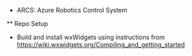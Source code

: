 * ARCS: Azure Robotics Control System

** Repo Setup
- Build and install wxWidgets using instructions from https://wiki.wxwidgets.org/Compiling_and_getting_started
